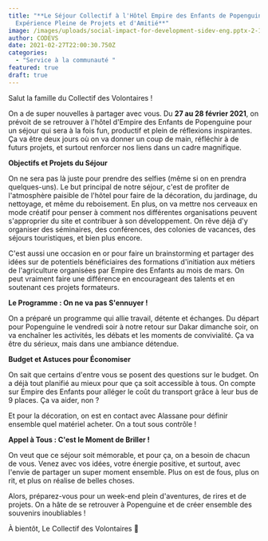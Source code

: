 ```yaml
---
title: "**Le Séjour Collectif à l'Hôtel Empire des Enfants de Popenguine : Une
  Expérience Pleine de Projets et d'Amitié**"
image: /images/uploads/social-impact-for-development-sidev-eng.pptx-2-1-_page18_image42.jpg
author: CODEVS
date: 2021-02-27T22:00:30.750Z
categories:
  - "Service à la communauté "
featured: true
draft: true
---
```

Salut la famille du Collectif des Volontaires !

On a de super nouvelles à partager avec vous. Du **27 au 28 février 2021**, on prévoit de se retrouver à l'hôtel d'Empire des Enfants de Popenguine pour un séjour qui sera à la fois fun, productif et plein de réflexions inspirantes. Ça va être deux jours où on va donner un coup de main, réfléchir à de futurs projets, et surtout renforcer nos liens dans un cadre magnifique.

**Objectifs et Projets du Séjour**

On ne sera pas là juste pour prendre des selfies (même si on en prendra quelques-uns). Le but principal de notre séjour, c'est de profiter de l'atmosphère paisible de l'hôtel pour faire de la décoration, du jardinage, du nettoyage, et même du reboisement. En plus, on va mettre nos cerveaux en mode créatif pour penser à comment nos différentes organisations peuvent s'approprier du site et contribuer à son développement. On rêve déjà d'y organiser des séminaires, des conférences, des colonies de vacances, des séjours touristiques, et bien plus encore.

C'est aussi une occasion en or pour faire un brainstorming et partager des idées sur de potentiels bénéficiaires des formations d'initiation aux métiers de l'agriculture organisées par Empire des Enfants au mois de mars. On peut vraiment faire une différence en encourageant des talents et en soutenant ces projets formateurs.

**Le Programme : On ne va pas S'ennuyer !**

On a préparé un programme qui allie travail, détente et échanges. Du départ pour Popenguine le vendredi soir à notre retour sur Dakar dimanche soir, on va enchaîner les activités, les débats et les moments de convivialité. Ça va être du sérieux, mais dans une ambiance détendue.

**Budget et Astuces pour Économiser**

On sait que certains d'entre vous se posent des questions sur le budget. On a déjà tout planifié au mieux pour que ça soit accessible à tous. On compte sur Empire des Enfants pour alléger le coût du transport grâce à leur bus de 9 places. Ça va aider, non ?

Et pour la décoration, on est en contact avec Alassane pour définir ensemble quel matériel acheter. On a tout sous contrôle !

**Appel à Tous : C'est le Moment de Briller !**

On veut que ce séjour soit mémorable, et pour ça, on a besoin de chacun de vous. Venez avec vos idées, votre énergie positive, et surtout, avec l'envie de partager un super moment ensemble. Plus on est de fous, plus on rit, et plus on réalise de belles choses.

Alors, préparez-vous pour un week-end plein d'aventures, de rires et de projets. On a hâte de se retrouver à Popenguine et de créer ensemble des souvenirs inoubliables !

À bientôt,
Le Collectif des Volontaires 🌟
